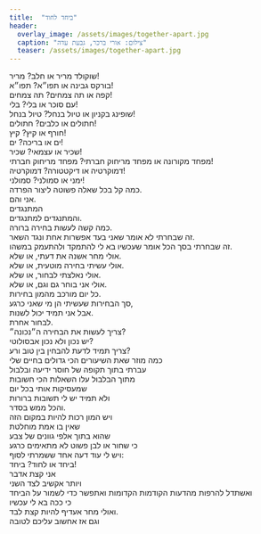 ```yaml
---
title:  "ביחד לחוד"
header:
  overlay_image: /assets/images/together-apart.jpg
  caption: "צילום: אורי ברכר, גבעת עדה"
  teaser: /assets/images/together-apart.jpg
---
```

שוקולד מריר או חלב? מריר!<!--more-->  
בורקס גבינה או תפו״א? תפו״א!  
קפה או תה צמחים? תה צמחים!  
עם סוכר או בלי? בלי!  
שופינג בקניון או טיול בנחל? טיול בנחל!  
חתולים או כלבים? חתולים!  
חורף או קיץ? קיץ!  
ים או בריכה? ים!  
שכיר או עצמאי? שכיר!  
מפחד מקורונה או מפחד מריחוק חברתי? מפחד מריחוק חברתי!  
דמוקרטיה או דיקטטורה? דמוקרטיה!  
ימני או סמולני? סמולני!  
כמה קל בכל שאלה פשוטה ליצור הפרדה.  
אני והם.  
המתנגדים  
והמתנגדים למתנגדים.  
כמה קשה לעשות בחירה ברורה.  
זה שבחרתי לא אומר שאני בעד אפשרות אחת ונגד השאר.  
זה שבחרתי בסך הכל אומר שעכשיו בא לי להתמקד ולהתעמק במשהו.  
אולי מחר אשנה את דעתי, או שלא.  
אולי עשיתי בחירה מוטעית, או שלא.  
אולי נאלצתי לבחור, או שלא.  
אולי אני בוחר גם וגם, או שלא.  
כל יום מורכב מהמון בחירות.  
סך הבחירות שעשיתי הן מי שאני כרגע,  
אבל אני תמיד יכול לשנות.  
לבחור אחרת.  
צריך לעשות את הבחירה ה״נכונה״?  
יש נכון ולא נכון אבסולוטי?  
צריך תמיד לדעת להבחין בין טוב ורע?  
כמה מוזר שאת השיעורים הכי גדולים בחיים שלי  
עברתי בתוך תקופה של חוסר ידיעה ובלבול  
מתוך הבלבול עלו השאלות הכי חשובות  
שמעסיקות אותי בכל יום  
ולא תמיד יש לי תשובות ברורות  
והכל ממש בסדר.  
ויש המון רכות להיות במקום הזה  
שאין בו אמת מוחלטת  
שהוא בתוך אלפי גוונים של צבע  
כי שחור או לבן פשוט לא מתאימים כרגע  
ויש לי עוד דעה אחד ששמרתי לסוף:  
ביחד או לחוד? ביחד!  
אני קצת אדבר  
ויותר אקשיב לצד השני  
ואשתדל להרפות מהדעות הקודמות הקדומות
ואתפשר כדי לשמור על הביחד  
כי ככה בא לי עכשיו  
ואולי מחר אעדיף להיות קצת לבד.  
וגם אז אחשוב עליכם לטובה
